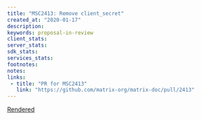 ```yaml
---
title: "MSC2413: Remove client_secret"
created_at: "2020-01-17"
description:
keywords: proposal-in-review
client_stats:
server_stats:
sdk_stats:
services_stats:
footnotes:
notes:
links:
 - title: "PR for MSC2413"
   link: "https://github.com/matrix-org/matrix-doc/pull/2413"
---
```

[Rendered](https://github.com/matrix-org/matrix-doc/blob/anoa/no_client_secret/proposals/2413-remove-client-secret.md)
